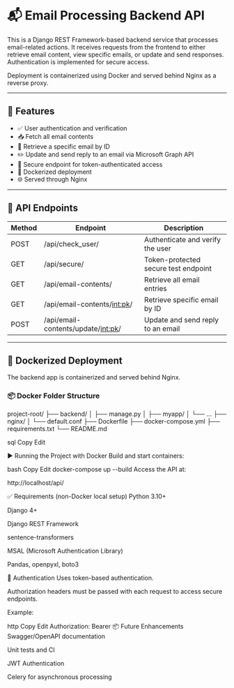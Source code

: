 # 📬 Email Processing Backend API

This is a Django REST Framework-based backend service that processes email-related actions. It receives requests from the frontend to either retrieve email content, view specific emails, or update and send responses. Authentication is implemented for secure access.

Deployment is containerized using Docker and served behind Nginx as a reverse proxy.

---

## 🚀 Features

- ✅ User authentication and verification
- 📥 Fetch all email contents
- 📄 Retrieve a specific email by ID
- ✏️ Update and send reply to an email via Microsoft Graph API
- 🔐 Secure endpoint for token-authenticated access
- 🐳 Dockerized deployment
- 🌐 Served through Nginx

---

## 📁 API Endpoints

| Method | Endpoint                                      | Description                              |
|--------|-----------------------------------------------|------------------------------------------|
| POST   | /api/check_user/                              | Authenticate and verify the user         |
| GET    | /api/secure/                                  | Token-protected secure test endpoint     |
| GET    | /api/email-contents/                          | Retrieve all email entries               |
| GET    | /api/email-contents/<int:pk>/                 | Retrieve specific email by ID            |
| POST   | /api/email-contents/update/<int:pk>/          | Update and send reply to an email        |

---

## 🐳 Dockerized Deployment

The backend app is containerized and served behind Nginx.

### 📦 Docker Folder Structure

project-root/
├── backend/
│ ├── manage.py
│ ├── myapp/
│ └── ...
├── nginx/
│ └── default.conf
├── Dockerfile
├── docker-compose.yml
├── requirements.txt
└── README.md

sql
Copy
Edit


▶️ Running the Project with Docker
Build and start containers:

bash
Copy
Edit
docker-compose up --build
Access the API at:

http://localhost/api/

✅ Requirements (non-Docker local setup)
Python 3.10+

Django 4+

Django REST Framework

sentence-transformers

MSAL (Microsoft Authentication Library)

Pandas, openpyxl, boto3

🔐 Authentication
Uses token-based authentication.

Authorization headers must be passed with each request to access secure endpoints.

Example:

http
Copy
Edit
Authorization: Bearer <your-token>
📦 Future Enhancements
Swagger/OpenAPI documentation

Unit tests and CI

JWT Authentication

Celery for asynchronous processing

